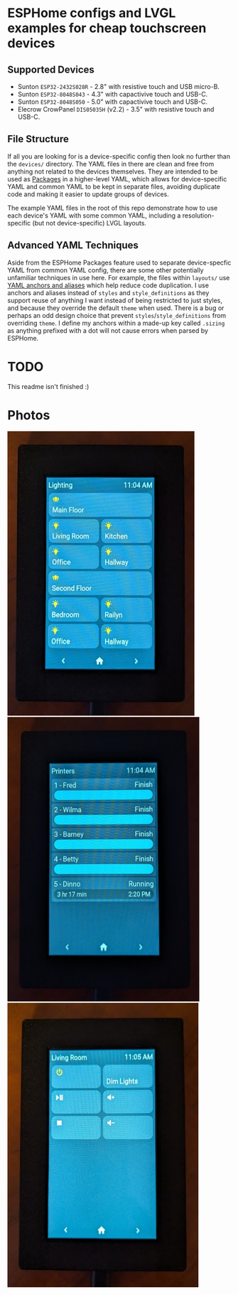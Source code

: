 # ESPHome configs and LVGL examples for cheap touchscreen devices

## Supported Devices
* Sunton `ESP32-2432S028R` - 2.8" with resistive touch and USB micro-B.
* Sunton `ESP32-8048S043` - 4.3" with capactivive touch and USB-C.
* Sunton `ESP32-8048S050` - 5.0" with capactivive touch and USB-C.
* Elecrow CrowPanel `DIS05035H` (v2.2) - 3.5" with resistive touch and USB-C.

## File Structure
If all you are looking for is a device-specific config then look no further than the `devices/` directory. The YAML files in there are clean and free from anything not related to the devices themselves. They are intended to be used as [Packages](https://esphome.io/components/packages.html) in a higher-level YAML, which allows for device-specific YAML and common YAML to be kept in separate files, avoiding duplicate code and making it easier to update groups of devices. 

The example YAML files in the root of this repo demonstrate how to use each device's YAML with some common YAML, including a resolution-specific (but not device-specific) LVGL layouts. 

## Advanced YAML Techniques
Aside from the ESPHome Packages feature used to separate device-specfic YAML from common YAML config, there are some other potentially unfamiliar techniques in use here. For example, the files within `layouts/` use [YAML anchors and aliases](https://ref.coddy.tech/yaml/yaml-anchors) which help reduce code duplication. I use anchors and aliases instead of `styles` and `style_definitions` as they support reuse of anything I want instead of being restricted to just styles, and because they override the default `theme` when used. There is a bug or perhaps an odd design choice that prevent `styles`/`style_definitions` from overriding `theme`. I define my anchors within a made-up key called `.sizing` as anything prefixed with a dot will not cause errors when parsed by ESPHome.

# TODO
This readme isn't finished :)

# Photos
![Lighting Page](media/page_lighting.jpg "Lighting Page")
![Printers Page](media/page_printers.jpg "Printers Page")
![Living Room Page](media/page_living_room.jpg "Living Room Page")

